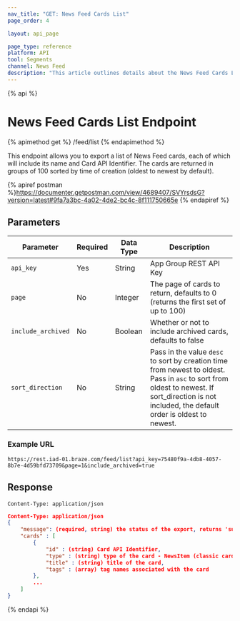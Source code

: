 ```yaml
---
nav_title: "GET: News Feed Cards List"
page_order: 4

layout: api_page

page_type: reference
platform: API
tool: Segments
channel: News Feed
description: "This article outlines details about the News Feed Cards List Endpoint."
---
```

{% api %}
# News Feed Cards List Endpoint
{% apimethod get %}
/feed/list
{% endapimethod %}

This endpoint allows you to export a list of News Feed cards, each of which will include its name and Card API Identifier. The cards are returned in groups of 100 sorted by time of creation (oldest to newest by default).

{% apiref postman %}https://documenter.getpostman.com/view/4689407/SVYrsdsG?version=latest#9fa7a3bc-4a02-4de2-bc4c-8f111750665e {% endapiref %}

## Parameters

| Parameter | Required | Data Type | Description |
| --------- | -------- | --------- | ----------- |
| `api_key` | Yes | String    | App Group REST API Key |
| `page` | No | Integer   | The page of cards to return, defaults to 0 (returns the first set of up to 100) |
| `include_archived` | No | Boolean   | Whether or not to include archived cards, defaults to false |
| `sort_direction`   | No | String    | Pass in the value `desc` to sort by creation time from newest to oldest. Pass in `asc` to sort from oldest to newest. If sort_direction is not included, the default order is oldest to newest. |

### Example URL
`https://rest.iad-01.braze.com/feed/list?api_key=75480f9a-4db8-4057-8b7e-4d59bfd73709&page=1&include_archived=true`

## Response

`Content-Type: application/json`

```json
Content-Type: application/json
{
    "message": (required, string) the status of the export, returns 'success' when completed without errors,
    "cards" : [
        {
            "id" : (string) Card API Identifier,
            "type" : (string) type of the card - NewsItem (classic cards), CaptionedImage, Banner or DevPick (cross-promotional cards),
            "title" : (string) title of the card,
            "tags" : (array) tag names associated with the card
        },
        ...
    ]
}
```

{% endapi %}
